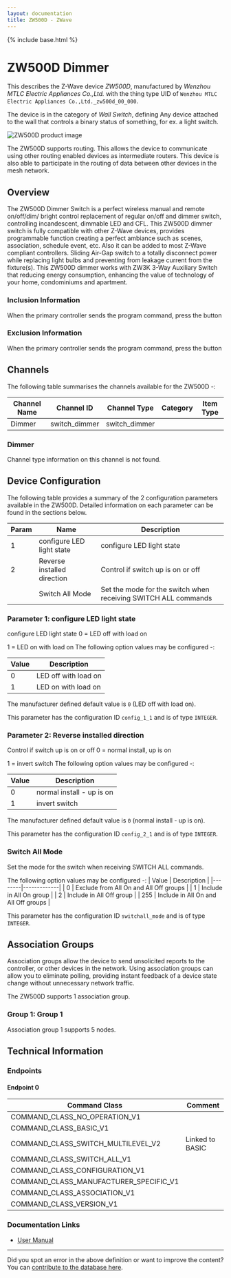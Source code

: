 ```yaml
---
layout: documentation
title: ZW500D - ZWave
---
```


{% include base.html %}

# ZW500D Dimmer
This describes the Z-Wave device *ZW500D*, manufactured by *Wenzhou MTLC Electric Appliances Co.,Ltd.* with the thing type UID of ```Wenzhou MTLC Electric Appliances Co.,Ltd._zw500d_00_000```.

The device is in the category of *Wall Switch*, defining Any device attached to the wall that controls a binary status of something, for ex. a light switch.

![ZW500D product image](https://opensmarthouse.org/assets/zwave/attachments/299/ZW500D.png)


The ZW500D supports routing. This allows the device to communicate using other routing enabled devices as intermediate routers.  This device is also able to participate in the routing of data between other devices in the mesh network.

## Overview

The ZW500D Dimmer Switch is a perfect wireless manual and remote on/off/dim/ bright control replacement of regular on/off and dimmer switch, controlling incandescent, dimmable LED and CFL. This ZW500D dimmer switch is fully compatible with other Z-Wave devices, provides programmable function creating a perfect ambiance such as scenes, association, schedule event, etc. Also it can be added to most Z-Wave compliant controllers. Sliding Air-Gap switch to a totally disconnect power while replacing light bulbs and preventing from leakage current from the fixture(s). This ZW500D dimmer works with ZW3K 3-Way Auxiliary Switch that reducing energy consumption, enhancing the value of technology of your home, condominiums and apartment.

### Inclusion Information

When the primary controller sends the program command, press the button

### Exclusion Information

When the primary controller sends the program command, press the button

## Channels

The following table summarises the channels available for the ZW500D -:

| Channel Name | Channel ID | Channel Type | Category | Item Type |
|--------------|------------|--------------|----------|-----------|
| Dimmer | switch_dimmer | switch_dimmer |  |  | 

### Dimmer
Channel type information on this channel is not found.



## Device Configuration

The following table provides a summary of the 2 configuration parameters available in the ZW500D.
Detailed information on each parameter can be found in the sections below.

| Param | Name  | Description |
|-------|-------|-------------|
| 1 | configure LED light state | configure LED light state |
| 2 | Reverse installed direction | Control if switch up is on or off |
|  | Switch All Mode | Set the mode for the switch when receiving SWITCH ALL commands |

### Parameter 1: configure LED light state

configure LED light state
0 = LED off with load on

1 = LED on with load on
The following option values may be configured -:

| Value  | Description |
|--------|-------------|
| 0 | LED off with load on |
| 1 | LED on with load on |

The manufacturer defined default value is ```0``` (LED off with load on).

This parameter has the configuration ID ```config_1_1``` and is of type ```INTEGER```.


### Parameter 2: Reverse installed direction

Control if switch up is on or off
0 = normal install, up is on

1 = invert switch
The following option values may be configured -:

| Value  | Description |
|--------|-------------|
| 0 | normal install - up is on |
| 1 | invert switch |

The manufacturer defined default value is ```0``` (normal install - up is on).

This parameter has the configuration ID ```config_2_1``` and is of type ```INTEGER```.

### Switch All Mode

Set the mode for the switch when receiving SWITCH ALL commands.

The following option values may be configured -:
| Value  | Description |
|--------|-------------|
| 0 | Exclude from All On and All Off groups |
| 1 | Include in All On group |
| 2 | Include in All Off group |
| 255 | Include in All On and All Off groups |

This parameter has the configuration ID ```switchall_mode``` and is of type ```INTEGER```.


## Association Groups

Association groups allow the device to send unsolicited reports to the controller, or other devices in the network. Using association groups can allow you to eliminate polling, providing instant feedback of a device state change without unnecessary network traffic.

The ZW500D supports 1 association group.

### Group 1: Group 1


Association group 1 supports 5 nodes.

## Technical Information

### Endpoints

#### Endpoint 0

| Command Class | Comment |
|---------------|---------|
| COMMAND_CLASS_NO_OPERATION_V1| |
| COMMAND_CLASS_BASIC_V1| |
| COMMAND_CLASS_SWITCH_MULTILEVEL_V2| Linked to BASIC|
| COMMAND_CLASS_SWITCH_ALL_V1| |
| COMMAND_CLASS_CONFIGURATION_V1| |
| COMMAND_CLASS_MANUFACTURER_SPECIFIC_V1| |
| COMMAND_CLASS_ASSOCIATION_V1| |
| COMMAND_CLASS_VERSION_V1| |

### Documentation Links

* [User Manual](https://www.opensmarthouse.org/zwavedatabase/299/ZW500D-11052014.pdf)

---

Did you spot an error in the above definition or want to improve the content?
You can [contribute to the database here](https://www.opensmarthouse.org/zwavedatabase/299).

